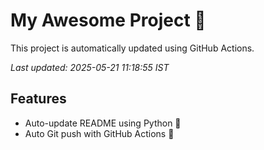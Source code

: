 # My Awesome Project 🚀

This project is automatically updated using GitHub Actions.

_Last updated: 2025-05-21 11:18:55 IST_

## Features
- Auto-update README using Python 🐍
- Auto Git push with GitHub Actions 🤖
